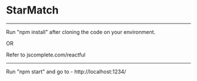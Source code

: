 # StarMatch
----------------

Run "npm install" after cloning the code on your environment.

OR

Refer to jscomplete.com/reactful

----------------

Run "npm start" and go to - http://localhost:1234/
